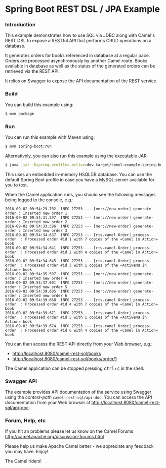 # Spring Boot REST DSL / JPA Example

### Introduction

This example demonstrates how to use SQL via JDBC along with Camel's REST DSL
to expose a RESTful API that performs CRUD operations on a database.

It generates orders for books referenced in database at a regular pace.
Orders are processed asynchronously by another Camel route. Books available
in database as well as the status of the generated orders can be retrieved via
the REST API.

It relies on Swagger to expose the API documentation of the REST service.

### Build

You can build this example using:

```sh
$ mvn package
```

### Run

You can run this example with Maven using:

```sh
$ mvn spring-boot:run
```

Alternatively, you can also run this example using the executable JAR:

```sh
$ java -jar -Dspring.profiles.active=dev target/camel-example-spring-boot-rest-jpa-${project.version}.jar
```

This uses an embedded in-memory HSQLDB database. You can use the default
Spring Boot profile in case you have a MySQL server available for you to test.

When the Camel application runs, you should see the following messages
being logged to the console, e.g.:

```
2016-09-02 09:54:29.702  INFO 27253 --- [mer://new-order] generate-order : Inserted new order 1
2016-09-02 09:54:31.597  INFO 27253 --- [mer://new-order] generate-order : Inserted new order 2
2016-09-02 09:54:33.596  INFO 27253 --- [mer://new-order] generate-order : Inserted new order 3
2016-09-02 09:54:34.637  INFO 27253 --- [rts.camel.Order] process-order  : Processed order #id 1 with 7 copies of the «Camel in Action» book
2016-09-02 09:54:34.641  INFO 27253 --- [rts.camel.Order] process-order  : Processed order #id 2 with 4 copies of the «Camel in Action» book
2016-09-02 09:54:34.645  INFO 27253 --- [rts.camel.Order] process-order  : Processed order #id 3 with 1 copies of the «ActiveMQ in Action» book
2016-09-02 09:54:35.597  INFO 27253 --- [mer://new-order] generate-order : Inserted new order 4
2016-09-02 09:54:37.601  INFO 27253 --- [mer://new-order] generate-order : Inserted new order 5
2016-09-02 09:54:39.605  INFO 27253 --- [mer://new-order] generate-order : Inserted new order 6
2016-09-02 09:54:39.668  INFO 27253 --- [rts.camel.Order] process-order  : Processed order #id 4 with 7 copies of the «Camel in Action» book
2016-09-02 09:54:39.671  INFO 27253 --- [rts.camel.Order] process-order  : Processed order #id 5 with 1 copies of the «ActiveMQ in Action» book
2016-09-02 09:54:39.674  INFO 27253 --- [rts.camel.Order] process-order  : Processed order #id 6 with 4 copies of the «Camel in Action» book
```

You can then access the REST API directly from your Web browser, e.g.:

- <http://localhost:8080/camel-rest-sql/books>
- <http://localhost:8080/camel-rest-sql/books/order/1>

The Camel application can be stopped pressing <kbd>ctrl</kbd>+<kbd>c</kbd> in the shell.

### Swagger API

The example provides API documentation of the service using Swagger using
the _context-path_ `camel-rest-sql/api-doc`. You can access the API documentation
from your Web browser at <http://localhost:8080/camel-rest-sql/api-doc>.

### Forum, Help, etc

If you hit an problems please let us know on the Camel Forums
<http://camel.apache.org/discussion-forums.html>

Please help us make Apache Camel better - we appreciate any feedback you may have. Enjoy!

The Camel riders!